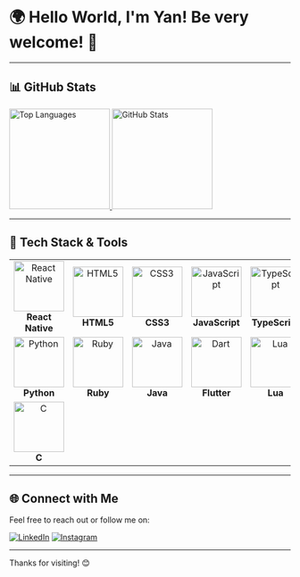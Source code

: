 # 🌍 Hello World, I'm Yan! Be very welcome! 👋

---

## 📊 GitHub Stats

<a href="https://github.com/YanWeberFrancelino">
  <img height="180em" src="https://github-readme-stats.vercel.app/api/top-langs/?username=YanWeberFrancelino&layout=compact&langs_count=10&theme=tokyonight" alt="Top Languages" />
</a>
<a href="https://github.com/YanWeberFrancelino">
  <img height="180em" src="https://github-readme-stats.vercel.app/api?username=YanWeberFrancelino&show_icons=true&theme=tokyonight&include_all_commits=true&count_private=true&cache_seconds=86400" alt="GitHub Stats" />
</a>

---

## 🔧 Tech Stack & Tools

<table>
  <tr>
    <td align="center">
      <img src="https://upload.wikimedia.org/wikipedia/commons/thumb/a/a7/React-icon.svg/539px-React-icon.svg.png" width="90" alt="React Native" />
      <br /><strong>React Native</strong>
    </td>
    <td align="center">
      <img src="https://img.icons8.com/color/2x/html-5.png" width="90" alt="HTML5" />
      <br /><strong>HTML5</strong>
    </td>
    <td align="center">
      <img src="https://img.icons8.com/color/2x/css3.png" width="90" alt="CSS3" />
      <br /><strong>CSS3</strong>
    </td>
    <td align="center">
      <img src="https://static.vecteezy.com/system/resources/previews/027/127/560/non_2x/javascript-logo-javascript-icon-transparent-free-png.png" width="90" alt="JavaScript" />
      <br /><strong>JavaScript</strong>
    </td>
    <td align="center">
      <img src="https://img.icons8.com/fluency/48/000000/typescript.png" width="90" alt="TypeScript" />
      <br /><strong>TypeScript</strong>
    </td>
  </tr>
  <tr>
    <td align="center">
      <img src="https://th.bing.com/th/id/OIP.lZHtgsqo0gww25bLcpjTqQHaHZ?rs=1&pid=ImgDetMain" width="90" alt="Python" />
      <br /><strong>Python</strong>
    </td>
    <td align="center">
      <img src="https://lenguajesdeprogramacion.net/wp-content/uploads/2018/02/Lenguaje-de-programacion-Ruby-300x200.png" width="90" alt="Ruby" />
      <br /><strong>Ruby</strong>
    </td>
    <td align="center">
      <img src="https://img.icons8.com/fluency/48/000000/java-coffee-cup-logo.png" width="90" alt="Java" />
      <br /><strong>Java</strong>
    </td>
    <td align="center">
      <img src="https://glot.io/static/img/dart.svg.png?etag=gODPr045" width="90" alt="Dart" />
      <br /><strong>Flutter</strong>
    </td>
    <td align="center">
      <img src="https://img.icons8.com/color/344/lua-language.png" width="90" alt="Lua" />
      <br /><strong>Lua</strong>
    </td>
  </tr>
  <tr>
    <td align="center">
      <img src="https://th.bing.com/th/id/OIP.DjO9lt4rFay46XaBasR7TAAAAA?rs=1&pid=ImgDetMain" width="90" alt="C" />
      <br /><strong>C</strong>
    </td>
    <td colspan="4"></td>
  </tr>
</table>

---

## 🌐 Connect with Me

Feel free to reach out or follow me on:

[![LinkedIn](https://img.shields.io/badge/LinkedIn-0077B5?style=for-the-badge&logo=linkedin&logoColor=white)](https://www.linkedin.com/in/YanWeberFrancelino)
[![Instagram](https://img.shields.io/badge/Instagram-E4405F?style=for-the-badge&logo=instagram&logoColor=white)](https://www.instagram.com/YanWeberFrancelino)

---

Thanks for visiting! 😊
